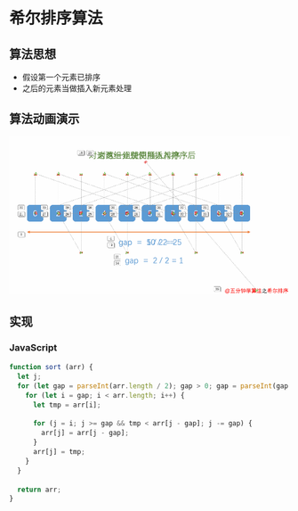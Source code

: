 # 希尔排序算法

## 算法思想

* 假设第一个元素已排序
* 之后的元素当做插入新元素处理

## 算法动画演示

![](/assets/希尔排序.gif)

## 实现

### JavaScript

```js
function sort (arr) {
  let j;
  for (let gap = parseInt(arr.length / 2); gap > 0; gap = parseInt(gap / 2)) {
    for (let i = gap; i < arr.length; i++) {
      let tmp = arr[i];

      for (j = i; j >= gap && tmp < arr[j - gap]; j -= gap) {
        arr[j] = arr[j - gap];
      }
      arr[j] = tmp;
    }
  }

  return arr;
}
```



